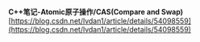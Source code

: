 **C++笔记-Atomic原子操作/CAS(Compare and Swap)**   
[https://blog.csdn.net/lvdan1/article/details/54098559](https://blog.csdn.net/lvdan1/article/details/54098559)